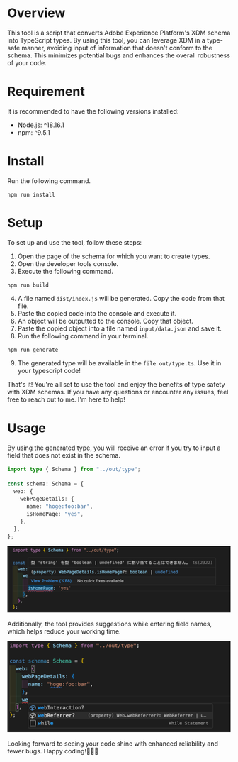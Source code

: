 # Overview

This tool is a script that converts Adobe Experience Platform's XDM schema into TypeScript types.
By using this tool, you can leverage XDM in a type-safe manner, avoiding input of information that doesn't conform to the schema.
This minimizes potential bugs and enhances the overall robustness of your code.

# Requirement

It is recommended to have the following versions installed:

- Node.js: ^18.16.1
- npm: ^9.5.1

# Install

Run the following command.

```shell
npm run install
```

# Setup

To set up and use the tool, follow these steps:

1. Open the page of the schema for which you want to create types.
2. Open the developer tools console.
3. Execute the following command.

```shell
npm run build
```

4. A file named `dist/index.js` will be generated. Copy the code from that file.
5. Paste the copied code into the console and execute it.
6. An object will be outputted to the console. Copy that object.
7. Paste the copied object into a file named `input/data.json` and save it.
8. Run the following command in your terminal.

```shell
npm run generate
```

9. The generated type will be available in the `file out/type.ts`. Use it in your typescript code!

That's it! You're all set to use the tool and enjoy the benefits of type safety with XDM schemas. If you have any questions or encounter any issues, feel free to reach out to me. I'm here to help!

# Usage

By using the generated type, you will receive an error if you try to input a field that does not exist in the schema.

```typescript
import type { Schema } from "../out/type";

const schema: Schema = {
  web: {
    webPageDetails: {
      name: "hoge:foo:bar",
      isHomePage: "yes",
    },
  },
};
```

<img src='./assets/typeerror.png' width='600px'/>

Additionally, the tool provides suggestions while entering field names, which helps reduce your working time.

<img src='./assets/suggestion.png' width='600px'/>

Looking forward to seeing your code shine with enhanced reliability and fewer bugs. Happy coding!🎉🎉🎉
